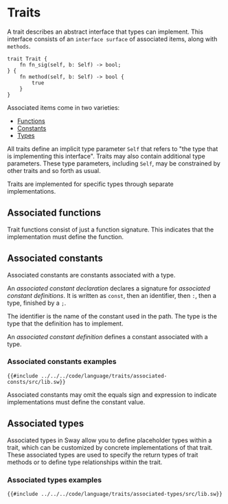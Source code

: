 # Traits

A trait describes an abstract interface that types can implement. This interface consists of an `interface
surface` of associated items, along with `methods`.

```sway
trait Trait {
    fn fn_sig(self, b: Self) -> bool;
} {
    fn method(self, b: Self) -> bool {
        true
    }
}
```

Associated items come in two varieties:

- [Functions](#associated-functions)
- [Constants](#associated-constants)
- [Types](#associated-types)

All traits define an implicit type parameter `Self` that refers to "the type that is implementing this interface".
Traits may also contain additional type parameters. These type parameters, including `Self`, may be constrained by
other traits and so forth as usual.

Traits are implemented for specific types through separate implementations.

## Associated functions

Trait functions consist of just a function signature. This indicates that the implementation must define the function.

## Associated constants

Associated constants are constants associated with a type.

An *associated constant declaration* declares a signature for *associated constant definitions*.
It is written as `const`, then an identifier, then `:`, then a type, finished by a `;`.

The identifier is the name of the constant used in the path. The type is the type that the definition has to implement.

An *associated constant definition* defines a constant associated with a type.

### Associated constants examples

```sway
{{#include ../../../code/language/traits/associated-consts/src/lib.sw}}
```

Associated constants may omit the equals sign and expression to indicate implementations must define the constant value.

## Associated types

Associated types in Sway allow you to define placeholder types within a trait, which can be customized by concrete
implementations of that trait. These associated types are used to specify the return types of trait methods or to
define type relationships within the trait.

### Associated types examples

```sway
{{#include ../../../code/language/traits/associated-types/src/lib.sw}}
```
